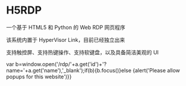# H5RDP
一个基于 HTML5 和 Python 的 Web RDP 网页程序

该系统内置于 HyperVisor Link，目前已经独立出来

支持触控屏、支持热键操作、支持软键盘，以及具备简洁美观的 UI

var b=window.open('/rdp/'+a.get('id')+'?name='+a.get('name'),'_blank');if(b){b.focus()}else {alert('Please allow popups for this website')}}




